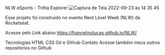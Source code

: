 
NLW eSports - Trilha Explorer
![Captura de Tela 2022-09-23 às 14 35 45](https://user-images.githubusercontent.com/104471174/192025140-26782be6-9a97-4e85-a24f-38cffd62dafb.png)


Esse projeto foi construido no evento Next Level Week (NLW) da Rocketseat.

Acesse pelo Link abaixo
https://francelinolucas.github.io/NLW/

Tecnologias
HTML
CSS
Git e Github
Contato
Acesse também meus outros repositórios no Github
